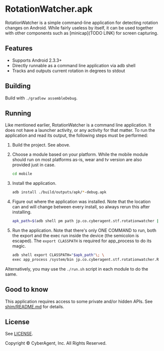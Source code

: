 # RotationWatcher.apk

RotationWatcher is a simple command-line application for detecting rotation changes on Android. While fairly useless by itself, it can be used together with other components such as [minicap](TODO LINK) for screen capturing.

## Features

* Supports Android 2.3.3+
* Directly runnable as a command line application via adb shell
* Tracks and outputs current rotation in degrees to stdout

## Building

Build with `./gradlew assembleDebug`.

## Running

Like mentioned earlier, RotationWatcher is a command line application. It does not have a launcher activity, or any activity for that matter. To run the application and read its output, the following steps must be performed:

1. Build the project. See above.
2. Choose a module based on your platform. While the mobile module should run on most platforms as-is, wear and tv version are also provided just in case.

    ```bash
    cd mobile
    ```

3. Install the application.

    ```bash
    adb install ./build/outputs/apk/*-debug.apk
    ```
    
4. Figure out where the application was installed. Note that the location can and will change between every install, so always rerun this after installing.
 
    ```bash
    apk_path=$(adb shell pm path jp.co.cyberagent.stf.rotationwatcher | tr -d '\r' | cut -d: -f 2)
    ```

5. Run the application. Note that there's only ONE COMMAND to run, both the export and the exec run inside the device (the semicolon is escaped). The `export CLASSPATH` is required for app_process to do its magic.

    ```bash
    adb shell export CLASSPATH="$apk_path"\; \
    exec app_process /system/bin jp.co.cyberagent.stf.rotationwatcher.RotationWatcher
    ```

Alternatively, you may use the `./run.sh` script in each module to do the same.

## Good to know

This application requires access to some private and/or hidden APIs. See [shim/README.md](shim/README.md) for details.

## License

See [LICENSE](LICENSE).

Copyright © CyberAgent, Inc. All Rights Reserved.
